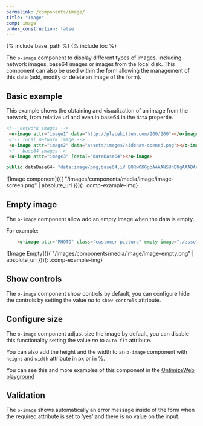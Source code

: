 ```yaml
---
permalink: /components/image/
title: "Image"
comp: image
under_construction: false
---
```

{% include base_path %}
{% include toc %}


The `o-image` component to display different types of images, including network images, base64 images or images from the local disk.
This component can also be used within the form allowing the management of this data (add, modify or delete an image of the form).

## Basic example

This example shows the obtaining and visualization of an image from the network, from relative url and even in base64 in the `data` propertie.
```html
<!-- network images -->
 <o-image attr="image1" data="http://placekitten.com/200/200"></o-image>
 <!-- local network image -->
 <o-image attr="image2" data="assets/images/sidenav-opened.png"></o-image>
 <!-- base64 images-->
 <o-image attr="image3" [data]="dataBase64"></o-image>

```
```js
public dataBase64= "data:image/png;base64,iV BORw0KGgoAAAANSUhEUgAAABAAAAAQCAYAAAAf8/9hAAAABGdBTUEAAK/INwWK6QAAABl0RVh0U29mdHd hcmUAQWRvYmUgSW1hZ2VSZWFkeXHJZTwAAAHjSURBVDjLdZO/alVBEMZ/5+TemxAbFUUskqAoSOJNp4KC 4AsoPoGFIHY+gA+jiJXaKIiChbETtBYLUbSMRf6Aydndmfks9kRjvHdhGVh2fvN9uzONJK7fe7Ai6algA 3FZCAmQqEF/dnihpK1v7x7dPw0woF64Izg3Xl5s1n9uIe0lQYUFCtjc+sVuEqHBKfpVAXB1vLzQXFtdYP HkGFUCoahVo1Y/fnie+bkBV27c5R8A0pHxyhKvPn5hY2MHRQAQeyokFGJze4cuZfav3gLNYDTg7Pklzpw 4ijtIQYRwFx6BhdjtCk+erU0CCPfg+/o2o3ZI13WUlLGo58YMg+GIY4dmCWkCAAgPzAspJW5ePFPlV3VI 4uHbz5S5IQfy/yooHngxzFser30iFcNcuAVGw3A0Ilt91IkAsyCXQg5QO0szHEIrogkiguwN2acCoJhjn ZGKYx4Ujz5WOA2YD1BMU+BBSYVUvNpxkXuIuWgbsOxTHrG3UHIFWIhsgXtQQpTizNBS5jXZQkhkcywZqQ QlAjdRwiml7wU5xWLaL1AvZa8WIjALzIRZ7YVWDW5CiIj48Z8F2pYLl1ZR0+AuzEX0UX035mxIkLq0dhD w5vXL97fr5O3rfwQHJhPx4uuH57f2AL8BfPrVlrs6xwsAAAAASUVORK5CYII=";
```

![Image component]({{ "/images/components/media/image/image-screen.png" | absolute_url }}){: .comp-example-img}

## Empty image
The `o-image` component allow add an empty image when the data is empty.

For example:
```html
    <o-image attr="PHOTO" class="customer-picture" empty-image="./assets/images/no-image.png" ></o-image>
```

![Image Empty]({{ "/images/components/media/image/image-empty.png" | absolute_url }}){: .comp-example-img}


## Show controls
The `o-image` component show controls by default, you can configure hide the controls by setting the value *no* to `show-controls` attribute.


## Configure size
The `o-image` component adjust size the image by default, you can disable this functionality setting the value *no* to `auto-fit` attribute.

You can also add the height and the width to an `o-image` component with `height` and `width` attribute in px or in %.

You can see this and more examples of this component in the [OntimizeWeb playground](https://try.imatia.com/ontimizeweb/playground/main/media)


## Validation

The `o-image` shows automatically an error message inside of the form when the required attribute is set to 'yes' and there is no value on the input.